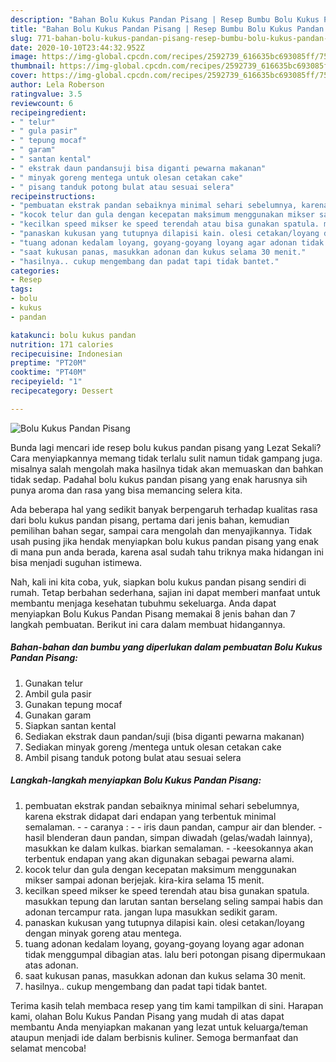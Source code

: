 ```yaml
---
description: "Bahan Bolu Kukus Pandan Pisang | Resep Bumbu Bolu Kukus Pandan Pisang Yang Bisa Manjain Lidah"
title: "Bahan Bolu Kukus Pandan Pisang | Resep Bumbu Bolu Kukus Pandan Pisang Yang Bisa Manjain Lidah"
slug: 771-bahan-bolu-kukus-pandan-pisang-resep-bumbu-bolu-kukus-pandan-pisang-yang-bisa-manjain-lidah
date: 2020-10-10T23:44:32.952Z
image: https://img-global.cpcdn.com/recipes/2592739_616635bc693085ff/751x532cq70/bolu-kukus-pandan-pisang-foto-resep-utama.jpg
thumbnail: https://img-global.cpcdn.com/recipes/2592739_616635bc693085ff/751x532cq70/bolu-kukus-pandan-pisang-foto-resep-utama.jpg
cover: https://img-global.cpcdn.com/recipes/2592739_616635bc693085ff/751x532cq70/bolu-kukus-pandan-pisang-foto-resep-utama.jpg
author: Lela Roberson
ratingvalue: 3.5
reviewcount: 6
recipeingredient:
- " telur"
- " gula pasir"
- " tepung mocaf"
- " garam"
- " santan kental"
- " ekstrak daun pandansuji bisa diganti pewarna makanan"
- " minyak goreng mentega untuk olesan cetakan cake"
- " pisang tanduk potong bulat atau sesuai selera"
recipeinstructions:
- "pembuatan ekstrak pandan sebaiknya minimal sehari sebelumnya, karena ekstrak didapat dari endapan yang terbentuk minimal semalaman.   caranya :  - iris daun pandan, campur air dan blender. -hasil blenderan daun pandan, simpan diwadah (gelas/wadah lainnya), masukkan ke dalam kulkas. biarkan semalaman.  -keesokannya akan terbentuk endapan yang akan digunakan sebagai pewarna alami."
- "kocok telur dan gula dengan kecepatan maksimum menggunakan mikser sampai adonan berjejak. kira-kira selama 15 menit."
- "kecilkan speed mikser ke speed terendah atau bisa gunakan spatula. masukkan tepung dan larutan santan berselang seling sampai habis dan adonan tercampur rata. jangan lupa masukkan sedikit garam."
- "panaskan kukusan yang tutupnya dilapisi kain. olesi cetakan/loyang dengan minyak goreng atau mentega."
- "tuang adonan kedalam loyang, goyang-goyang loyang agar adonan tidak menggumpal dibagian atas. lalu beri potongan pisang dipermukaan atas adonan."
- "saat kukusan panas, masukkan adonan dan kukus selama 30 menit."
- "hasilnya.. cukup mengembang dan padat tapi tidak bantet."
categories:
- Resep
tags:
- bolu
- kukus
- pandan

katakunci: bolu kukus pandan 
nutrition: 171 calories
recipecuisine: Indonesian
preptime: "PT20M"
cooktime: "PT40M"
recipeyield: "1"
recipecategory: Dessert

---
```



![Bolu Kukus Pandan Pisang](https://img-global.cpcdn.com/recipes/2592739_616635bc693085ff/751x532cq70/bolu-kukus-pandan-pisang-foto-resep-utama.jpg)

Bunda lagi mencari ide resep bolu kukus pandan pisang yang Lezat Sekali? Cara menyiapkannya memang tidak terlalu sulit namun tidak gampang juga. misalnya salah mengolah maka hasilnya tidak akan memuaskan dan bahkan tidak sedap. Padahal bolu kukus pandan pisang yang enak harusnya sih punya aroma dan rasa yang bisa memancing selera kita.

Ada beberapa hal yang sedikit banyak berpengaruh terhadap kualitas rasa dari bolu kukus pandan pisang, pertama dari jenis bahan, kemudian pemilihan bahan segar, sampai cara mengolah dan menyajikannya. Tidak usah pusing jika hendak menyiapkan bolu kukus pandan pisang yang enak di mana pun anda berada, karena asal sudah tahu triknya maka hidangan ini bisa menjadi suguhan istimewa.




Nah, kali ini kita coba, yuk, siapkan bolu kukus pandan pisang sendiri di rumah. Tetap berbahan sederhana, sajian ini dapat memberi manfaat untuk membantu menjaga kesehatan tubuhmu sekeluarga. Anda dapat menyiapkan Bolu Kukus Pandan Pisang memakai 8 jenis bahan dan 7 langkah pembuatan. Berikut ini cara dalam membuat hidangannya.

<!--inarticleads1-->

##### Bahan-bahan dan bumbu yang diperlukan dalam pembuatan Bolu Kukus Pandan Pisang:

1. Gunakan  telur
1. Ambil  gula pasir
1. Gunakan  tepung mocaf
1. Gunakan  garam
1. Siapkan  santan kental
1. Sediakan  ekstrak daun pandan/suji (bisa diganti pewarna makanan)
1. Sediakan  minyak goreng /mentega untuk olesan cetakan cake
1. Ambil  pisang tanduk potong bulat atau sesuai selera




<!--inarticleads2-->

##### Langkah-langkah menyiapkan Bolu Kukus Pandan Pisang:

1. pembuatan ekstrak pandan sebaiknya minimal sehari sebelumnya, karena ekstrak didapat dari endapan yang terbentuk minimal semalaman.  -  - caranya : -  - iris daun pandan, campur air dan blender. -hasil blenderan daun pandan, simpan diwadah (gelas/wadah lainnya), masukkan ke dalam kulkas. biarkan semalaman.  - -keesokannya akan terbentuk endapan yang akan digunakan sebagai pewarna alami.
1. kocok telur dan gula dengan kecepatan maksimum menggunakan mikser sampai adonan berjejak. kira-kira selama 15 menit.
1. kecilkan speed mikser ke speed terendah atau bisa gunakan spatula. masukkan tepung dan larutan santan berselang seling sampai habis dan adonan tercampur rata. jangan lupa masukkan sedikit garam.
1. panaskan kukusan yang tutupnya dilapisi kain. olesi cetakan/loyang dengan minyak goreng atau mentega.
1. tuang adonan kedalam loyang, goyang-goyang loyang agar adonan tidak menggumpal dibagian atas. lalu beri potongan pisang dipermukaan atas adonan.
1. saat kukusan panas, masukkan adonan dan kukus selama 30 menit.
1. hasilnya.. cukup mengembang dan padat tapi tidak bantet.




Terima kasih telah membaca resep yang tim kami tampilkan di sini. Harapan kami, olahan Bolu Kukus Pandan Pisang yang mudah di atas dapat membantu Anda menyiapkan makanan yang lezat untuk keluarga/teman ataupun menjadi ide dalam berbisnis kuliner. Semoga bermanfaat dan selamat mencoba!
